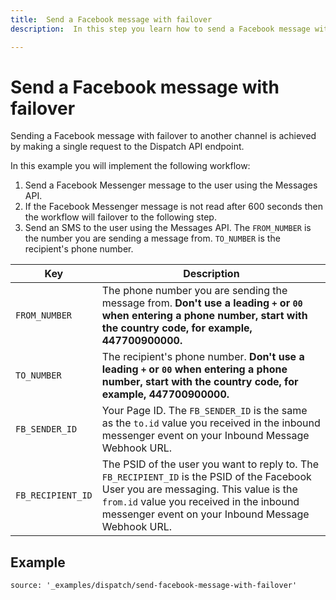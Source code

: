 ```yaml
---
title:  Send a Facebook message with failover
description:  In this step you learn how to send a Facebook message with automatic failover to SMS using the Dispatch API. This step demonstrates a simple workflow where if the `messenger` message is not read after 600 seconds, automatic failover occurs, and an SMS is then sent.

---
```


Send a Facebook message with failover
=====================================

Sending a Facebook message with failover to another channel is achieved by making a single request to the Dispatch API endpoint.

In this example you will implement the following workflow:

1. Send a Facebook Messenger message to the user using the Messages API.
2. If the Facebook Messenger message is not read after 600 seconds then the workflow will failover to the following step.
3. Send an SMS to the user using the Messages API. The `FROM_NUMBER` is the number you are sending a message from. `TO_NUMBER` is the recipient's phone number.

|Key | Description|
|-- | --|
|`FROM_NUMBER` | The phone number you are sending the message from. **Don't use a leading `+` or `00` when entering a phone number, start with the country code, for example, 447700900000\.** |
|`TO_NUMBER` | The recipient's phone number. **Don't use a leading `+` or `00` when entering a phone number, start with the country code, for example, 447700900000\.** |
|`FB_SENDER_ID` | Your Page ID. The `FB_SENDER_ID` is the same as the `to.id` value you received in the inbound messenger event on your Inbound Message Webhook URL.|
|`FB_RECIPIENT_ID` | The PSID of the user you want to reply to. The `FB_RECIPIENT_ID` is the PSID of the Facebook User you are messaging. This value is the `from.id` value you received in the inbound messenger event on your Inbound Message Webhook URL.|

Example
-------

```code_snippets
source: '_examples/dispatch/send-facebook-message-with-failover'
```

